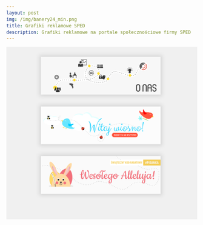 ```yaml
---
layout: post
img: /img/banery24_min.png
title: Grafiki reklamowe SPED
description: Grafiki reklamowe na portale społecznościowe firmy SPED
---
```


<img src="/img/banery24.png" alt="">
